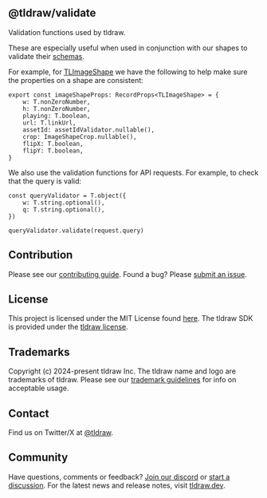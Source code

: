 ## @tldraw/validate

Validation functions used by tldraw.

These are especially useful when used in conjunction with our shapes to validate their [schemas](https://github.com/tldraw/tldraw/tree/main/packages/tlschema).

For example, for [TLImageShape](https://github.com/tldraw/tldraw/blob/main/packages/tlschema/src/shapes/TLImageShape.ts) we have the following to help make sure the properties on a shape are consistent:

```tsx
export const imageShapeProps: RecordProps<TLImageShape> = {
	w: T.nonZeroNumber,
	h: T.nonZeroNumber,
	playing: T.boolean,
	url: T.linkUrl,
	assetId: assetIdValidator.nullable(),
	crop: ImageShapeCrop.nullable(),
	flipX: T.boolean,
	flipY: T.boolean,
}
```

We also use the validation functions for API requests. For example, to check that the query is valid:

```tsx
const queryValidator = T.object({
	w: T.string.optional(),
	q: T.string.optional(),
})

queryValidator.validate(request.query)
```

## Contribution

Please see our [contributing guide](https://github.com/tldraw/tldraw/blob/main/CONTRIBUTING.md). Found a bug? Please [submit an issue](https://github.com/tldraw/tldraw/issues/new).

## License

This project is licensed under the MIT License found [here](https://github.com/tldraw/tldraw/blob/main/packages/utils/LICENSE.md). The tldraw SDK is provided under the [tldraw license](https://github.com/tldraw/tldraw/blob/main/LICENSE.md).

## Trademarks

Copyright (c) 2024-present tldraw Inc. The tldraw name and logo are trademarks of tldraw. Please see our [trademark guidelines](https://github.com/tldraw/tldraw/blob/main/TRADEMARKS.md) for info on acceptable usage.

## Contact

Find us on Twitter/X at [@tldraw](https://twitter.com/tldraw).

## Community

Have questions, comments or feedback? [Join our discord](https://discord.gg/rhsyWMUJxd) or [start a discussion](https://github.com/tldraw/tldraw/discussions/new). For the latest news and release notes, visit [tldraw.dev](https://tldraw.dev).
